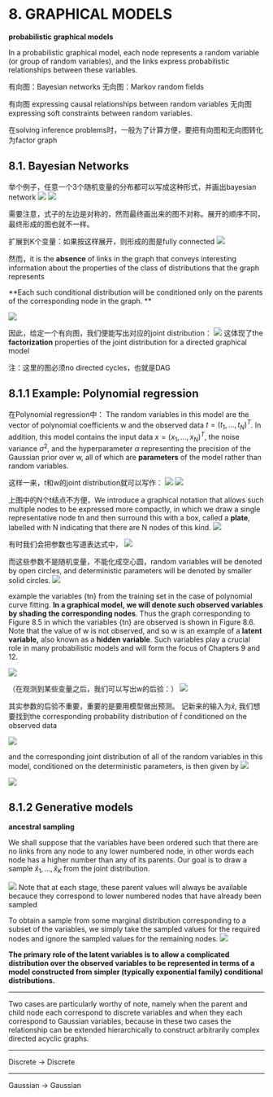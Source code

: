 # 8. GRAPHICAL MODELS


**probabilistic graphical models**

In a probabilistic graphical model, each node represents a random variable (or group of random variables), and the links express probabilistic relationships between these variables.

有向图：Bayesian networks
无向图：Markov random fields

有向图 expressing causal relationships between random variables
无向图 expressing soft constraints between random variables.

在solving inference problems时，一般为了计算方便，要把有向图和无向图转化为factor graph

## 8.1. Bayesian Networks

举个例子，任意一个3个随机变量的分布都可以写成这种形式，并画出bayesian network
![](Pasted%20image%2020210331200923.png)
![](Pasted%20image%2020210331200932.png)

需要注意，式子的左边是对称的，然而最终画出来的图不对称。展开的顺序不同，最终形成的图也就不一样。

扩展到K个变量：如果按这样展开，则形成的图是fully connected 
![](Pasted%20image%2020210331201204.png)

然而，it is the **absence** of links in the graph that conveys interesting information about the properties of the class of distributions that the graph represents

**Each such conditional distribution will be conditioned only on the parents of the corresponding node in the graph. **

![](Pasted%20image%2020210331201540.png)

因此，给定一个有向图，我们便能写出对应的joint distribution：
![](Pasted%20image%2020210331201828.png)
这体现了the **factorization** properties of the joint distribution for a directed graphical model

注：这里的图必须no directed cycles，也就是DAG

## 8.1.1 Example: Polynomial regression

在Polynomial regression中：
The random variables in this model are the vector of polynomial coefficients $\mathrm{w}$ and the observed data $t=(t_1,...,t_N)^T$. 
In addition, this model contains the input data $x =(x_1,...,x_N)^T$, the noise variance $σ^2$, and the hyperparameter $\alpha$ representing the precision of the Gaussian prior over w, all of which are **parameters** of the model rather than random variables.

这样一来，$t$和$\mathrm{w}$的joint distribution就可以写作：
![](Pasted%20image%2020210331203325.png)
![](Pasted%20image%2020210331203332.png)

上图中的N个t结点不方便，We introduce a graphical notation that allows such multiple nodes to be expressed more compactly, in which we draw a single representative node tn and then surround this with a box, called a **plate**, labelled with N indicating that there are N nodes of this kind.
![](Pasted%20image%2020210331203540.png)

有时我们会把参数也写道表达式中，
![](Pasted%20image%2020210331203804.png)

而这些参数不是随机变量，不能化成空心圆，random variables will be denoted by open circles, and deterministic parameters will be denoted by smaller solid circles.
![](Pasted%20image%2020210331203906.png)


example the variables {tn} from the training set in the case of polynomial curve fitting. **In a graphical model, we will denote such observed variables by shading the corresponding nodes**. Thus the graph corresponding to Figure 8.5 in which the variables {tn} are observed is shown in Figure 8.6. Note that the value of w is not observed, and so w is an example of a **latent variable,** also known as a **hidden variable**. Such variables play a crucial role in many probabilistic models and will form the focus of Chapters 9 and 12.

![](Pasted%20image%2020210331205144.png)

（在观测到某些变量之后，我们可以写出$\mathrm{w}$的后验：）
![](Pasted%20image%2020210331210806.png)

其实参数的后验不重要，重要的是要用模型做出预测。
记新来的输入为$\hat{x}$, 我们想要找到the corresponding probability distribution of $\hat{t}$ conditioned on the observed data

![](Pasted%20image%2020210331211322.png)

and the corresponding joint distribution of all of the random variables in this model, conditioned on the deterministic parameters, is then given by
![](Pasted%20image%2020210331211340.png)

![](Pasted%20image%2020210331212222.png)

## 8.1.2 Generative models

**ancestral sampling**

We shall suppose that the variables have been ordered such that there are no links from any node to any lower numbered node, in other words each node has a higher number than any of its parents. Our goal is to draw a sample $\hat{x}_1,...,\hat{x}_K$ from the joint distribution.

![](Pasted%20image%2020210331213836.png)
Note that at each stage, these parent values will always be available becauce they correspond to lower numbered nodes that have already been sampled

To obtain a sample from some marginal distribution corresponding to a subset of the variables, we simply take the sampled values for the required nodes and ignore the sampled values for the remaining nodes.
![](Pasted%20image%2020210331214236.png)

**The primary role of the latent variables is to allow a complicated distribution over the observed variables to be represented in terms of a model constructed from simpler (typically exponential family) conditional distributions.**

***
Two cases are particularly worthy of note, namely when the parent and child node each correspond to discrete variables and when they each correspond to Gaussian variables, because in these two cases the relationship can be extended hierarchically to construct arbitrarily complex directed acyclic graphs.

***
Discrete $\to$ Discrete


***
Gaussian $\to$ Gaussian





